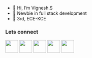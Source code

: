 - 👋 Hi, I’m Vignesh.S
- 👀 Newbie in full stack development
- 🏫 3rd, ECE-KCE
<h3>Lets connect</h3>
<p>
  <a href="https://www.instagram.com/vignesh_7787/"><img hieght=30 width=40 style="max-width:100%" src="https://brandpalettes.com/wp-content/uploads/2018/10/Instagram-300x300.png?ezimgfmt=rs:300x300/rscb1/ng:webp/ngcb1"></a>
  <a href="https://www.linkedin.com/in/vignesh-shivan-7b0480210/"><img hieght=30 width=40 style="max-width:100%" src="https://cdn-icons-png.flaticon.com/512/174/174857.png"></a>
  <a href="https://www.facebook.com/profile.php?id=100013611492947"><img hieght=30 width=40 style="max-width:100%" src="https://cdn-icons-png.flaticon.com/512/124/124010.png"></a>
  <a href="https://auth.geeksforgeeks.org/user/vicky442001/profile/"><img hieght=30 width=40 style="max-width:100%" src="https://pbs.twimg.com/profile_images/1304985167476523008/QNHrwL2q.jpg"></a>
  <a href="https://leetcode.com/vigneshshivan/"><img hieght=30 width=40 style="max-width:100%" src="https://upload.wikimedia.org/wikipedia/commons/1/19/LeetCode_logo_black.png"></a>
</p>
<!---
vignesh442002/vignesh442002 is a ✨ special ✨ repository because its `README.md` (this file) appears on your GitHub profile.
You can click the Preview link to take a look at your changes.
--->
